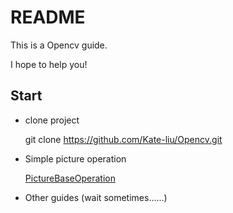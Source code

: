 # README

This is a Opencv guide.

I hope to help you! 



## Start

- clone project
    
    git clone https://github.com/Kate-liu/Opencv.git

- Simple picture operation

    [PictureBaseOperation](PictureBaseOperation/README.md)
    

- Other guides
(wait sometimes......)

